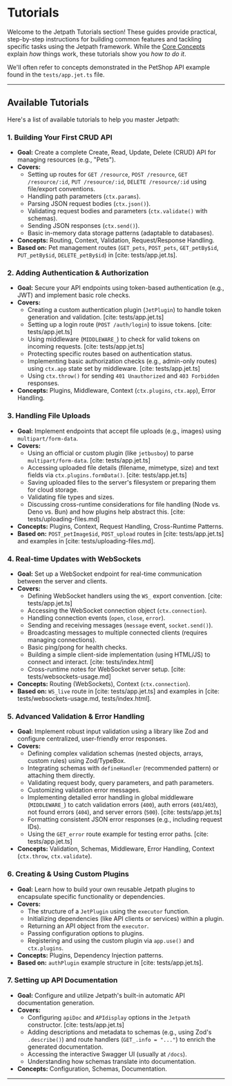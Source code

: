 <docmach type="wrapper" file="docs/fragments/other.html" replacement="content">
   
 







# Tutorials

Welcome to the Jetpath Tutorials section! These guides provide practical, step-by-step instructions for building common features and tackling specific tasks using the Jetpath framework. While the [Core Concepts](./routing.md) explain *how* things work, these tutorials show you *how to do it*.

We'll often refer to concepts demonstrated in the PetShop API example found in the `tests/app.jet.ts` file.

---

## Available Tutorials

Here's a list of available tutorials to help you master Jetpath:

### 1. Building Your First CRUD API

* **Goal:** Create a complete Create, Read, Update, Delete (CRUD) API for managing resources (e.g., "Pets").
* **Covers:**
    * Setting up routes for `GET /resource`, `POST /resource`, `GET /resource/:id`, `PUT /resource/:id`, `DELETE /resource/:id` using file/export conventions.
    * Handling path parameters (`ctx.params`).
    * Parsing JSON request bodies (`ctx.json()`).
    * Validating request bodies and parameters (`ctx.validate()` with schemas).
    * Sending JSON responses (`ctx.send()`).
    * Basic in-memory data storage patterns (adaptable to databases).
* **Concepts:** Routing, Context, Validation, Request/Response Handling.
* **Based on:** Pet management routes (`GET_pets`, `POST_pets`, `GET_petBy$id`, `PUT_petBy$id`, `DELETE_petBy$id`) in [cite: tests/app.jet.ts].

### 2. Adding Authentication & Authorization

* **Goal:** Secure your API endpoints using token-based authentication (e.g., JWT) and implement basic role checks.
* **Covers:**
    * Creating a custom authentication plugin (`JetPlugin`) to handle token generation and validation. [cite: tests/app.jet.ts]
    * Setting up a login route (`POST /auth/login`) to issue tokens. [cite: tests/app.jet.ts]
    * Using middleware (`MIDDLEWARE_`) to check for valid tokens on incoming requests. [cite: tests/app.jet.ts]
    * Protecting specific routes based on authentication status.
    * Implementing basic authorization checks (e.g., admin-only routes) using `ctx.app` state set by middleware. [cite: tests/app.jet.ts]
    * Using `ctx.throw()` for sending `401 Unauthorized` and `403 Forbidden` responses.
* **Concepts:** Plugins, Middleware, Context (`ctx.plugins`, `ctx.app`), Error Handling.

### 3. Handling File Uploads

* **Goal:** Implement endpoints that accept file uploads (e.g., images) using `multipart/form-data`.
* **Covers:**
    * Using an official or custom plugin (like `jetbusboy`) to parse `multipart/form-data`. [cite: tests/app.jet.ts]
    * Accessing uploaded file details (filename, mimetype, size) and text fields via `ctx.plugins.formData()`. [cite: tests/app.jet.ts]
    * Saving uploaded files to the server's filesystem or preparing them for cloud storage.
    * Validating file types and sizes.
    * Discussing cross-runtime considerations for file handling (Node vs. Deno vs. Bun) and how plugins help abstract this. [cite: tests/uploading-files.md]
* **Concepts:** Plugins, Context, Request Handling, Cross-Runtime Patterns.
* **Based on:** `POST_petImage$id`, `POST_upload` routes in [cite: tests/app.jet.ts] and examples in [cite: tests/uploading-files.md].

### 4. Real-time Updates with WebSockets

* **Goal:** Set up a WebSocket endpoint for real-time communication between the server and clients.
* **Covers:**
    * Defining WebSocket handlers using the `WS_` export convention. [cite: tests/app.jet.ts]
    * Accessing the WebSocket connection object (`ctx.connection`).
    * Handling connection events (`open`, `close`, `error`).
    * Sending and receiving messages (`message` event, `socket.send()`).
    * Broadcasting messages to multiple connected clients (requires managing connections).
    * Basic ping/pong for health checks.
    * Building a simple client-side implementation (using HTML/JS) to connect and interact. [cite: tests/index.html]
    * Cross-runtime notes for WebSocket server setup. [cite: tests/websockets-usage.md]
* **Concepts:** Routing (WebSockets), Context (`ctx.connection`).
* **Based on:** `WS_live` route in [cite: tests/app.jet.ts] and examples in [cite: tests/websockets-usage.md, tests/index.html].

### 5. Advanced Validation & Error Handling

* **Goal:** Implement robust input validation using a library like Zod and configure centralized, user-friendly error responses.
* **Covers:**
    * Defining complex validation schemas (nested objects, arrays, custom rules) using Zod/TypeBox.
    * Integrating schemas with `defineHandler` (recommended pattern) or attaching them directly.
    * Validating request body, query parameters, and path parameters.
    * Customizing validation error messages.
    * Implementing detailed error handling in global middleware (`MIDDLEWARE_`) to catch validation errors (`400`), auth errors (`401`/`403`), not found errors (`404`), and server errors (`500`). [cite: tests/app.jet.ts]
    * Formatting consistent JSON error responses (e.g., including request IDs).
    * Using the `GET_error` route example for testing error paths. [cite: tests/app.jet.ts]
* **Concepts:** Validation, Schemas, Middleware, Error Handling, Context (`ctx.throw`, `ctx.validate`).

### 6. Creating & Using Custom Plugins

* **Goal:** Learn how to build your own reusable Jetpath plugins to encapsulate specific functionality or dependencies.
* **Covers:**
    * The structure of a `JetPlugin` using the `executor` function.
    * Initializing dependencies (like API clients or services) within a plugin.
    * Returning an API object from the `executor`.
    * Passing configuration options to plugins.
    * Registering and using the custom plugin via `app.use()` and `ctx.plugins`.
* **Concepts:** Plugins, Dependency Injection patterns.
* **Based on:** `authPlugin` example structure in [cite: tests/app.jet.ts].

### 7. Setting up API Documentation

* **Goal:** Configure and utilize Jetpath's built-in automatic API documentation generation.
* **Covers:**
    * Configuring `apiDoc` and `APIdisplay` options in the `Jetpath` constructor. [cite: tests/app.jet.ts]
    * Adding descriptions and metadata to schemas (e.g., using Zod's `.describe()`) and route handlers (`GET_.info = "..."`) to enrich the generated documentation.
    * Accessing the interactive Swagger UI (usually at `/docs`).
    * Understanding how schemas translate into documentation.
* **Concepts:** Configuration, Schemas, Documentation.

--- 


</docmach>

